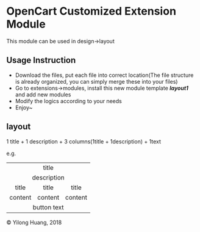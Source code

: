 # OpenCart Customized Extension Module
This module can be used in design->layout
## Usage Instruction
* Download the files, put each file into correct location(The file structure is already organized, you can simply merge these into your files)
* Go to extensions->modules, install this new module template ***layout1*** and add new modules
* Modify the logics according to your needs
* Enjoy~


## layout
1 title + 1 description + 3 columns(1title + 1description) + 1text

e.g.

<table style="text-align: center;">
<tr>
  <td colspan="3">title</td>
</tr>
<tr>
  <td colspan="3">description</td>
</tr>
<tr>
  <td>title</td>
  <td>title</td>
  <td>title</td>
</tr>
<tr>
  <td>content</td>
  <td>content</td>
  <td>content</td>
</tr>
<tr>
  <td colspan="3">button text</td>
</tr>
</table>

&copy; Yilong Huang, 2018
